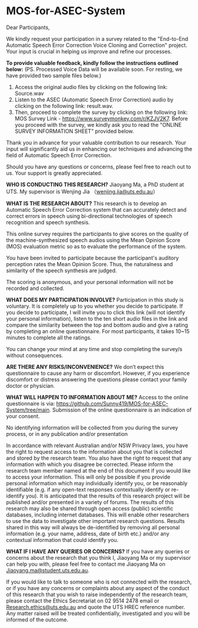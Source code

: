# MOS-for-ASEC-System

Dear Participants,

We kindly request your participation in a survey related to the "End-to-End Automatic Speech Error Correction Voice Cloning and Correction" project. Your input is crucial in helping us improve and refine our processes.

**To provide valuable feedback, kindly follow the instructions outlined below:**
(PS. Processed Voice Data will be available soon. For resting, we have provided two sample files below.) 
1. Access the original audio files by clicking on the following link: Source.wav
2. Listen to the ASEC (Automatic Speech Error Correction) audio by clicking on the following link: result.wav.
3. Then, proceed to complete the survey by clicking on the following link: MOS Survey Link - https://www.surveymonkey.com/r/KZJV2K7.
Before you proceed with the survey, we kindly ask you to read the "ONLINE SURVEY INFORMATION SHEET" provided below.

Thank you in advance for your valuable contribution to our research. Your input will significantly aid us in enhancing our techniques and advancing the field of Automatic Speech Error Correction.

Should you have any questions or concerns, please feel free to reach out to us. Your support is greatly appreciated.

**WHO IS CONDUCTING THIS RESEARCH?**
Jiaoyang Ma, a PhD student at UTS.  My supervisor is Wenjing Jia （wenjing.jia@uts.edu.au）

**WHAT IS THE RESEARCH ABOUT?**
This research is to develop an Automatic Speech Error Correction system that can accurately detect and correct errors in speech using bi-directional technologies of speech recognition and speech synthesis.

This online survey requires the participants to give scores on the quality of the machine-synthesized speech audios using the Mean Opinion Score (MOS) evaluation metric so as to evaluate the performance of the system.

You have been invited to participate because the participant's auditory perception rates the Mean Opinion Score. Thus, the naturalness and similarity of the speech synthesis are judged.  

The scoring is anonymous, and your personal information will not be recorded and collected.

**WHAT DOES MY PARTICIPATION INVOLVE?**
Participation in this study is voluntary. It is completely up to you whether you decide to participate.
If you decide to participate, I will invite you to click this link (will not identify your personal information), listen to the ten short audio files in the link and compare the similarity between the top and bottom audio and give a rating by completing an online questionnaire. For most participants, it takes 10~15 minutes to complete all the ratings.

You can change your mind at any time and stop completing the survey/s without consequences.

**ARE THERE ANY RISKS/INCONVENIENCE?**
 We don’t expect this questionnaire to cause any harm or discomfort. However, if you experience discomfort or distress answering the questions please contact your family doctor or physician.


**WHAT WILL HAPPEN TO INFORMATION ABOUT ME?**
Access to the online questionnaire is via: https://github.com/Sunny419/MOS-for-ASEC-System/tree/main. Submission of the online questionnaire is an indication of your consent. 

No identifying information will be collected from you during the survey process, or in any publication and/or presentation

In accordance with relevant Australian and/or NSW Privacy laws, you have the right to request access to the information about you that is collected and stored by the research team. You also have the right to request that any information with which you disagree be corrected. Please inform the research team member named at the end of this document if you would like to access your information. This will only be possible if you provide personal information which may individually identify you, or be reasonably identifiable (e.g. if any open-text responses contextually identify or re-identify you). 
It is anticipated that the results of this research project will be published and/or presented in a variety of forums. The results of this research may also be shared through open access (public) scientific databases, including internet databases. This will enable other researchers to use the data to investigate other important research questions. Results shared in this way will always be de-identified by removing all personal information (e.g. your name, address, date of birth etc.) and/or any contextual information that could identify you.


**WHAT IF I HAVE ANY QUERIES OR CONCERNS?**
If you have any queries or concerns about the research that you think I, Jiaoyang Ma or my supervisor can help you with, please feel free to contact me Jiaoyang Ma on Jiaoyang.ma@student.uts.edu.au.  

If you would like to talk to someone who is not connected with the research, or if you have any concerns or complaints about any aspect of the conduct of this research that you wish to raise independently of the research team, please contact the Ethics Secretariat on 02 9514 2478 email or Research.ethics@uts.edu.au and quote the UTS HREC reference number.  Any matter raised will be treated confidentially, investigated and you will be informed of the outcome.  

